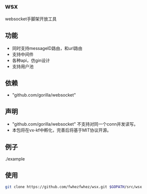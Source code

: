 ## wsx
websocket手脚架开放工具

## 功能
- 同时支持messageID路由，和url路由
- 支持中间件
- 各种api，仿gin设计
- 支持用户池

## 依赖
- "github.com/gorilla/websocket"

## 声明
- "github.com/gorilla/websocket" 不支持对同一个conn并发读写。
- 本包将在vx-kf中孵化，完善后将基于MIT协议开源。

## 例子
./example

## 使用
```bash
git clone https://github.com/fwhezfwhez/wsx.git $GOPATH/src/wsx
```
